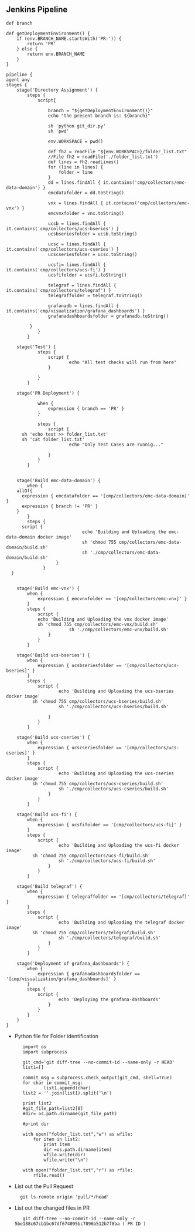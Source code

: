 ## Jenkins Pipeline


    def branch

    def getDeploymentEnvironment() {
        if (env.BRANCH_NAME.startsWith('PR-')) {
            return 'PR'
        } else {
            return env.BRANCH_NAME
        }   
    }

    pipeline {
    agent any
    stages {
        stage('Directory Assignment') {
            steps {
                script{

                    branch = "${getDeploymentEnvironment()}"
                    echo "the present branch is: ${branch}"

                    sh 'python git_dir.py'
                    sh 'pwd'

                    env.WORKSPACE = pwd()

                    def fh2 = readFile "${env.WORKSPACE}/folder_list.txt"
                    //File fh2 = readFile('./folder_list.txt')
                    def lines = fh2.readLines()
                    for (line in lines) {
                        folder = line
                    }
                    dd = lines.findAll { it.contains('cmp/collectors/emc-data-domain') }
                    emcdatafolder = dd.toString()

                    vnx = lines.findAll { it.contains('cmp/collectors/emc-vnx') }
                    emcvnxfolder = vnx.toString()

                    ucsb = lines.findAll { it.contains('cmp/collectors/ucs-bseries') }
                    ucsbseriesfolder = ucsb.toString()

                    ucsc = lines.findAll { it.contains('cmp/collectors/ucs-cseries') }
                    ucscseriesfolder = ucsc.toString()

                    ucsfi= lines.findAll { it.contains('cmp/collectors/ucs-fi') }
                    ucsfifolder = ucsfi.toString()

                    telegraf = lines.findAll { it.contains('cmp/collectors/telegraf') }
                    telegraffolder = telegraf.toString()

                    grafanadb = lines.findAll { it.contains('cmp/visualization/grafana_dashboards') }
                    grafanadashboardsfolder = grafanadb.toString()

             }
                }
            }

        stage('Test') {
                steps {
                    script {
                            echo "All test checks will run from here"
                    }

                }
            }

        stage('PR Deployment') {

                when {
                    expression { branch == 'PR' }
                }

                steps {
                    script {
          sh 'echo test >> folder_list.txt'
          sh 'cat folder_list.txt'
                            echo "Only Test Cases are runnig..."

                    }
                }
            }    


        stage('Build emc-data-domain') {
            when {
        allOf{
          expression { emcdatafolder == '[cmp/collectors/emc-data-domain]' }
          expression { branch != 'PR' }
        }
            }
            steps {
          script { 
                                 echo 'Building and Uploading the emc-data-domain docker image'
                                 sh 'chmod 755 cmp/collectors/emc-data-domain/build.sh'
                                 sh './cmp/collectors/emc-data-domain/build.sh'
                       }
                  }
      }


        stage('Build emc-vnx') {
            when {
                expression { emcvnxfolder == '[cmp/collectors/emc-vnx]' }
            }
            steps {
                script { 
                echo 'Building and Uploading the vnx docker image'
                sh 'chmod 755 cmp/collectors/emc-vnx/build.sh'
                            sh './cmp/collectors/emc-vnx/build.sh'
                    }
                }
            } 

        stage('Build ucs-bseries') {
            when {
                expression { ucsbseriesfolder == '[cmp/collectors/ucs-bseries]' }
            }
            steps {
                script { 
                        echo 'Building and Uploading the ucs-bseries docker image'
              sh 'chmod 755 cmp/collectors/ucs-bseries/build.sh'
                        sh './cmp/collectors/ucs-bseries/build.sh'

                    }
                }
            }

        stage('Build ucs-cseries') {
            when {
                expression { ucscseriesfolder == '[cmp/collectors/ucs-cseries]' }
            }
            steps {
                script { 
                        echo 'Building and Uploading the ucs-cseries docker image'
              sh 'chmod 755 cmp/collectors/ucs-cseries/build.sh'
                        sh './cmp/collectors/ucs-cseries/build.sh'
                    }
                }
            }

        stage('Build ucs-fi') {
            when {
                expression { ucsfifolder == '[cmp/collectors/ucs-fi]' }
            }
            steps {
                script { 
                        echo 'Building and Uploading the ucs-fi docker image'
              sh 'chmod 755 cmp/collectors/ucs-fi/build.sh'
                        sh './cmp/collectors/ucs-fi/build.sh'
                    }
                }
            }

        stage('Build telegraf') {
            when {
                expression { telegraffolder == '[cmp/collectors/telegraf]' }
            }
            steps {
                script { 
                        echo 'Building and Uploading the telegraf docker image'
              sh 'chmod 755 cmp/collectors/telegraf/build.sh'
                        sh './cmp/collectors/telegraf/build.sh'
                    }
                }
            }

        stage('Deployment of grafana_dashboards') {
            when {
                expression { grafanadashboardsfolder == '[cmp/visualization/grafana_dashboards]' }
            }
            steps {
                script { 
                        echo 'Deploying the grafana-dashboards'
                    }
                }
            }
        }
    }


  -  Python file for Folder identification
  
            import os
            import subprocess

            git_cmd='git diff-tree --no-commit-id --name-only -r HEAD'
            list1=[]

            commit_msg = subprocess.check_output(git_cmd, shell=True)
            for char in commit_msg:
                    list1.append(char)
            list2 = ''.join(list1).split('\n')

            print list2
            #git_file_path=list2[0]
            #dir= os.path.dirname(git_file_path)

            #print dir

            with open("folder_list.txt","w") as wfile:
                for item in list2:
                    print item
                    dir =os.path.dirname(item)
                    wfile.write(dir)
                    wfile.write("\n")

            with open("folder_list.txt","r") as rfile:
                rfile.read()




  - List out the Pull Request 

          git ls-remote origin 'pull/*/head'

  - List out the changed files in PR

           git diff-tree --no-commit-id --name-only -r 5be188c67cb1bc67df674095bc7896b512b7f8ba ( PR ID )
           
